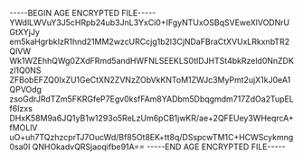 -----BEGIN AGE ENCRYPTED FILE-----
YWdlLWVuY3J5cHRpb24ub3JnL3YxCi0+IFgyNTUxOSBqSVEweXlVODNrUGtXYjJy
em5kaHgrbkIzR1hnd21MM2wzcURCcjg1b2l3CjNDaFBraCtXVUxLRkxnbTR2QlVW
Wk1WZEhhQWg0ZXdFRmd5andHWFNLSEEKLS0tIDJHTSt4bkRzeld0NnZDKzl1Q0NS
ZFBobEFZQ0IxZU1GeCtXN2ZVNzZObVkKNToM1ZWJc3MyPmt2ujX1kJ0eA1QPVOdg
zsoGdrJRdTZm5FKRGfeP7Egv0ksfFAm8YADbm5Dbqgmdm717ZdOa2TupELf6Izxs
DHxK58M9a6JQ1yB1w1293o5ReLzUm6pCB1jwKR/ae+2QFEUey3WHeqrcA+fMOLlV
uO+uh7TQzhzcprTJ7OucWd/Bf85Ot8EK+tt8q/DSspcwTM1C+HCWScykmng0sa0l
QNHOkadvQRSjaoqifbe91A==
-----END AGE ENCRYPTED FILE-----
